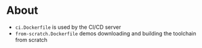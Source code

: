 # About
- `ci.Dockerfile` is used by the CI/CD server
- `from-scratch.Dockerfile` demos downloading and building the toolchain from
  scratch